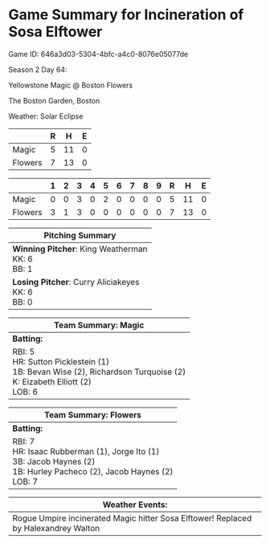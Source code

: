 # Game Summary for Incineration of Sosa Elftower

Game ID: 646a3d03-5304-4bfc-a4c0-8076e05077de

Season 2 Day 64:

Yellowstone Magic @ Boston Flowers

The Boston Garden, Boston

Weather: Solar Eclipse



|  | R | H | E |
| --- | --- | --- | --- |
| Magic |   5 |  11 |   0 | 
| Flowers |   7 |  13 |   0 | 


|  |   1 |   2 |   3 |   4 |   5 |   6 |   7 |   8 |   9 |  R | H | E |
| --- | --- | --- | --- | --- | --- | --- | --- | --- | --- | --- | --- | --- |
| Magic |   0 |   0 |   3 |   0 |   2 |   0 |   0 |   0 |   0 |   5 |  11 |   0 | 
| Flowers |   3 |   1 |   3 |   0 |   0 |   0 |   0 |   0 |   0 |   7 |  13 |   0 | 


| Pitching Summary |
| --- |
| **Winning Pitcher**: King Weatherman<br />KK: 6<br />BB: 1 |
| **Losing Pitcher**: Curry Aliciakeyes<br />KK: 6<br />BB: 0 |


| Team Summary: Magic |
| --- |
| **Batting:** |
| RBI: 5 <br />HR: Sutton Picklestein (1) <br />1B: Bevan Wise (2), Richardson Turquoise (2) <br />K: Eizabeth Elliott (2) <br />LOB: 6 |


| Team Summary: Flowers |
| --- |
| **Batting:** |
| RBI: 7 <br />HR: Isaac Rubberman (1), Jorge Ito (1) <br />3B: Jacob Haynes (2) <br />1B: Hurley Pacheco (2), Jacob Haynes (2) <br />LOB: 7 |


| **Weather Events:** |
| --- |
| Rogue Umpire incinerated Magic hitter Sosa Elftower! Replaced by Halexandrey Walton |

